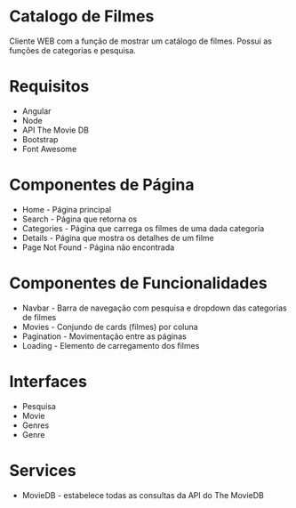 ﻿# Catalogo de Filmes

Cliente WEB com a função de mostrar um catálogo de filmes. Possui as funções de categorias e pesquisa.

# Requisitos
* Angular
* Node
* API The Movie DB
* Bootstrap
* Font Awesome

# Componentes de Página
* Home - Página principal
* Search - Página que retorna os 
* Categories - Página que carrega os filmes de uma dada categoria
* Details - Página que mostra os detalhes de um filme
* Page Not Found - Página não encontrada

# Componentes de Funcionalidades
* Navbar - Barra de navegação com pesquisa e dropdown das categorias de filmes
* Movies - Conjundo de cards (filmes) por coluna
* Pagination - Movimentação entre as páginas
* Loading - Elemento de carregamento dos filmes

# Interfaces
* Pesquisa
* Movie
* Genres
* Genre

# Services
* MovieDB - estabelece todas as consultas da API do The MovieDB 
